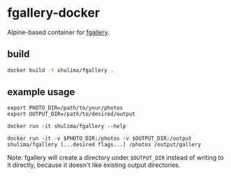 # fgallery-docker
Alpine-based container for [fgallery](https://www.thregr.org/~wavexx/software/fgallery/).


## build
```sh
docker build -t shulima/fgallery .
```

## example usage
```
export PHOTO_DIR=/path/to/your/photos
export OUTPUT_DIR=/path/to/desired/output

docker run -it shulima/fgallery --help

docker run -it -v $PHOTO_DIR:/photos -v $OUTPUT_DIR:/output shulima/fgallery [...desired flags...] /photos /output/gallery
```

Note: fgallery will create a directory under `$OUTPUT_DIR` instead of writing to it directly,
because it doesn't like existing output directories.

